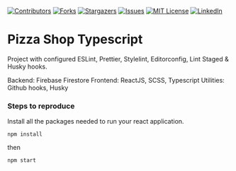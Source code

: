 [![Contributors][contributors-shield]][contributors-url]
[![Forks][forks-shield]][forks-url]
[![Stargazers][stars-shield]][stars-url]
[![Issues][issues-shield]][issues-url]
[![MIT License][license-shield]][license-url]
[![LinkedIn][linkedin-shield]][linkedin-url]

# Pizza Shop Typescript

Project with configured ESLint, Prettier, Stylelint, Editorconfig, Lint Staged & Husky hooks.

Backend: Firebase Firestore
Frontend: ReactJS, SCSS, Typescript
Utilities: Github hooks, Husky

### Steps to reproduce
Install all the packages needed to run your react application.
```shell
npm install
```
then
```shell
npm start
```

<!-- MARKDOWN LINKS & IMAGES SHIELDS -->
<!-- https://www.markdownguide.org/basic-syntax/#reference-style-links -->
[contributors-shield]: https://img.shields.io/github/contributors/nikmace/pizza-shop.svg?style=for-the-badge
[contributors-url]: https://github.com/nikmace/pizza-shop/graphs/contributors
[forks-shield]: https://img.shields.io/github/forks/nikmace/pizza-shop.svg?style=for-the-badge
[forks-url]: https://github.com/nikmace/pizza-shop/network/members
[stars-shield]: https://img.shields.io/github/stars/nikmace/pizza-shop.svg?style=for-the-badge
[stars-url]: https://github.com/nikmace/pizza-shop/stargazers
[issues-shield]: https://img.shields.io/github/issues/nikmace/pizza-shop.svg?style=for-the-badge
[issues-url]: https://github.com/nikmace/pizza-shop/issues
[license-shield]: https://img.shields.io/github/license/nikmace/pizza-shop.svg?style=for-the-badge
[license-url]: https://github.com/nikmace/pizza-shop/blob/master/LICENSE
[linkedin-shield]: https://img.shields.io/badge/-LinkedIn-black.svg?style=for-the-badge&logo=linkedin&colorB=555
[linkedin-url]: https://linkedin.com/in/nikita-baranov-34a7ba1a2
[product-screenshot]: images/screenshot.png